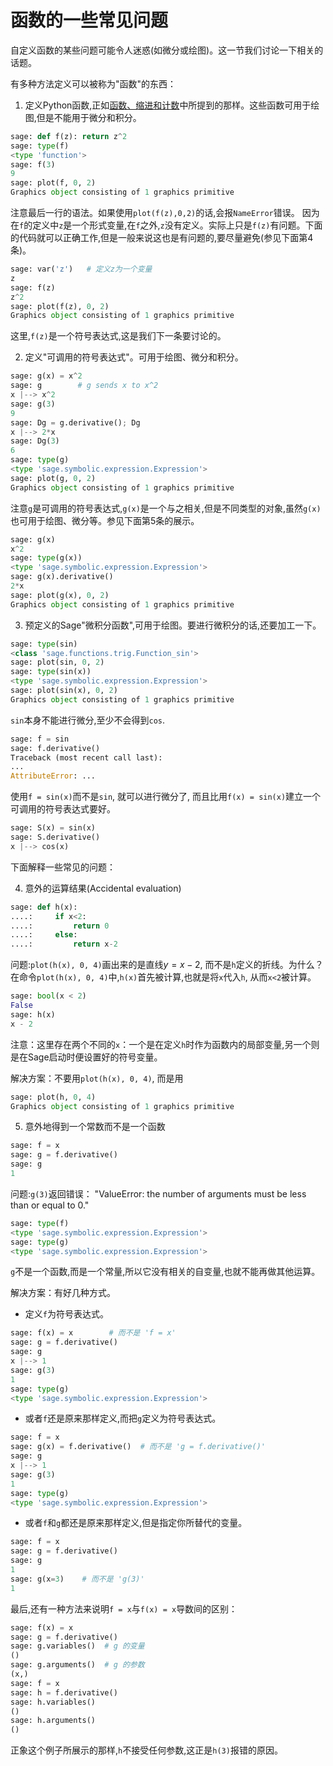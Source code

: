 # 函数的一些常见问题

自定义函数的某些问题可能令人迷惑(如微分或绘图)。这一节我们讨论一下相关的话题。

有多种方法定义可以被称为"函数"的东西：

1. 定义Python函数,正如[函数、缩进和计数](02.3_Functions,_Indentation,_and_Counting.md)中所提到的那样。这些函数可用于绘图,但是不能用于微分和积分。
```py
sage: def f(z): return z^2
sage: type(f)
<type 'function'>
sage: f(3)
9
sage: plot(f, 0, 2)
Graphics object consisting of 1 graphics primitive
```

注意最后一行的语法。如果使用`plot(f(z),0,2)`的话,会报`NameError`错误。 因为在`f`的定义中`z`是一个形式变量,在`f`之外,`z`没有定义。实际上只是`f(z)`有问题。下面的代码就可以正确工作,但是一般来说这也是有问题的,要尽量避免(参见下面第4条)。
```py
sage: var('z')   # 定义z为一个变量
z
sage: f(z)
z^2
sage: plot(f(z), 0, 2)
Graphics object consisting of 1 graphics primitive
```
这里,`f(z)`是一个符号表达式,这是我们下一条要讨论的。

2. 定义"可调用的符号表达式"。可用于绘图、微分和积分。
```py
sage: g(x) = x^2
sage: g        # g sends x to x^2
x |--> x^2
sage: g(3)
9
sage: Dg = g.derivative(); Dg
x |--> 2*x
sage: Dg(3)
6
sage: type(g)
<type 'sage.symbolic.expression.Expression'>
sage: plot(g, 0, 2)
Graphics object consisting of 1 graphics primitive
```

注意`g`是可调用的符号表达式,`g(x)`是一个与之相关,但是不同类型的对象,虽然`g(x)`也可用于绘图、微分等。参见下面第5条的展示。
```py
sage: g(x)
x^2
sage: type(g(x))
<type 'sage.symbolic.expression.Expression'>
sage: g(x).derivative()
2*x
sage: plot(g(x), 0, 2)
Graphics object consisting of 1 graphics primitive
```

3. 预定义的Sage"微积分函数",可用于绘图。要进行微积分的话,还要加工一下。
```py
sage: type(sin)
<class 'sage.functions.trig.Function_sin'>
sage: plot(sin, 0, 2)
sage: type(sin(x))
<type 'sage.symbolic.expression.Expression'>
sage: plot(sin(x), 0, 2)
Graphics object consisting of 1 graphics primitive
```

`sin`本身不能进行微分,至少不会得到`cos`.
```py
sage: f = sin    
sage: f.derivative()
Traceback (most recent call last):
...
AttributeError: ...
```

使用`f = sin(x)`而不是`sin`, 就可以进行微分了, 而且比用`f(x) = sin(x)`建立一个可调用的符号表达式要好。
```py
sage: S(x) = sin(x)
sage: S.derivative()
x |--> cos(x)
```

下面解释一些常见的问题：

4. 意外的运算结果(Accidental evaluation)
```py
sage: def h(x):
....:     if x<2:
....:         return 0
....:     else:
....:         return x-2
```


问题:`plot(h(x), 0, 4)`画出来的是直线$y=x-2$, 而不是`h`定义的折线。为什么？在命令`plot(h(x), 0, 4)`中,`h(x)`首先被计算,也就是将`x`代入`h`, 从而`x<2`被计算。

```py
sage: bool(x < 2)
False
sage: h(x)
x - 2
```
注意：这里存在两个不同的`x`：一个是在定义`h`时作为函数内的局部变量,另一个则是在Sage启动时便设置好的符号变量。

解决方案：不要用`plot(h(x), 0, 4)`, 而是用
```py
sage: plot(h, 0, 4)
Graphics object consisting of 1 graphics primitive
```


5. 意外地得到一个常数而不是一个函数
```py
sage: f = x
sage: g = f.derivative() 
sage: g
1
```

问题:`g(3)`返回错误： "ValueError: the number of arguments must be less than or equal to 0."
```py
sage: type(f)
<type 'sage.symbolic.expression.Expression'>
sage: type(g)
<type 'sage.symbolic.expression.Expression'>
```

`g`不是一个函数,而是一个常量,所以它没有相关的自变量,也就不能再做其他运算。

解决方案：有好几种方式。

- 定义`f`为符号表达式。

```py
sage: f(x) = x        # 而不是 'f = x'
sage: g = f.derivative()
sage: g
x |--> 1
sage: g(3)
1
sage: type(g)
<type 'sage.symbolic.expression.Expression'>
```

- 或者`f`还是原来那样定义,而把`g`定义为符号表达式。
```py
sage: f = x
sage: g(x) = f.derivative()  # 而不是 'g = f.derivative()'
sage: g
x |--> 1
sage: g(3)
1
sage: type(g)
<type 'sage.symbolic.expression.Expression'>
```

- 或者`f`和`g`都还是原来那样定义,但是指定你所替代的变量。

```py
sage: f = x
sage: g = f.derivative()
sage: g
1
sage: g(x=3)    # 而不是 'g(3)'
1
```

最后,还有一种方法来说明`f = x`与`f(x) = x`导数间的区别：
```py
sage: f(x) = x 
sage: g = f.derivative()
sage: g.variables()  # g 的变量
()
sage: g.arguments()  # g 的参数
(x,)
sage: f = x
sage: h = f.derivative()
sage: h.variables()
()
sage: h.arguments()
()
```

正象这个例子所展示的那样,`h`不接受任何参数,这正是`h(3)`报错的原因。
